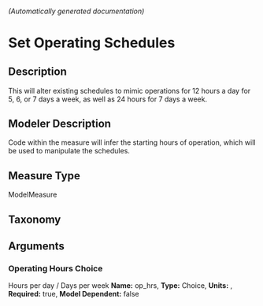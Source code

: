 

###### (Automatically generated documentation)

# Set Operating Schedules

## Description
This will alter existing schedules to mimic operations for 12 hours a day for 5, 6, or 7 days a week, as well as 24 hours for 7 days a week.

## Modeler Description
Code within the measure will infer the starting hours of operation, which will be used to manipulate the schedules.

## Measure Type
ModelMeasure

## Taxonomy


## Arguments


### Operating Hours Choice
Hours per day / Days per week
**Name:** op_hrs,
**Type:** Choice,
**Units:** ,
**Required:** true,
**Model Dependent:** false




